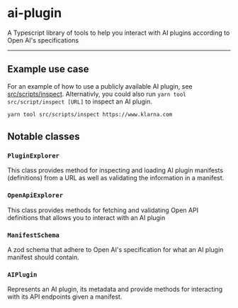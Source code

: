 # ai-plugin

A Typescript library of tools to help you interact with AI plugins according to Open AI's specifications

---

## Example use case

For an example of how to use a publicly available AI plugin, see [src/scripts/inspect](src/scripts/inspect.ts). Alternativly, you could also run `yarn tool src/script/inspect [URL]` to inspect an AI plugin.

```bash
yarn tool src/scripts/inspect https://www.klarna.com
```

## Notable classes

### `PluginExplorer`

This class provides method for inspecting and loading AI plugin manifests (definitions) from a URL as well as validating the information in a manifest.

### `OpenApiExplorer`

This class provides methods for fetching and validating Open API definitions that allows you to interact with an AI plugin

### `ManifestSchema`

A zod schema that adhere to Open AI's specification for what an AI plugin manifest should contain.

### `AIPlugin`

Represents an AI plugin, its metadata and provide methods for interacting with its API endpoints given a manifest.
